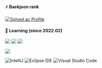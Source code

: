 
<h4>⚡ Baekjoon rank</h4>

[![Solved.ac Profile](http://mazassumnida.wtf/api/v2/generate_badge?boj=rlarltj123)](https://solved.ac/rlarltj123/)


<h4>🌱 Learning (since 2022.02)</h4>

![](https://img.shields.io/badge/Java-007396?style=plastic&logo=OpenJDK&logoColor=white")
![](https://img.shields.io/badge/Spring-6db33f?style=plastic&logo=Spring&logoColor=black")
![](https://img.shields.io/badge/SpringBoot-6db33f?style=plastic&logo=SpringBoot&logoColor=white")

![](https://img.shields.io/badge/MySQL-4479A1?style=plastic&logo=MySQL")

![IntelliJ](https://img.shields.io/badge/intelli%20J-000000.svg?&style=plastic&logo=IntelliJ%20IDEA&logoColor=white)
![Eclipse IDE](https://img.shields.io/badge/Eclipse%20IDE-2C2255.svg?&style=plastic&logo=Eclipse%20IDE&logoColor=white)
![Visual Studio Code](https://img.shields.io/badge/Visual%20Studio%20Code-007ACC.svg?&style=plastic&logo=Visual%20Studio%20Code&logoColor=white)

<!--
**rlarltj/rlarltj** is a ✨ _special_ ✨ repository because its `README.md` (this file) appears on your GitHub profile.

Here are some ideas to get you started:

- 🔭 I’m currently working on ...
- 🌱 I’m currently learning ...
- 👯 I’m looking to collaborate on ...
- 🤔 I’m looking for help with ...
- 💬 Ask me about ...
- 📫 How to reach me: ...
- 😄 Pronouns: ...
- ⚡ Fun fact: ...
-->
